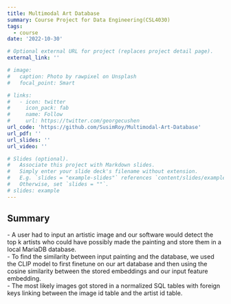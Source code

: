 ```yaml
---
title: Multimodal Art Database
summary: Course Project for Data Engineering(CSL4030)
tags:
  - course
date: '2022-10-30'

# Optional external URL for project (replaces project detail page).
external_link: ''

# image:
#   caption: Photo by rawpixel on Unsplash
#   focal_point: Smart

# links:
#   - icon: twitter
#     icon_pack: fab
#     name: Follow
#     url: https://twitter.com/georgecushen
url_code: 'https://github.com/SusimRoy/Multimodal-Art-Database'
url_pdf: ''
url_slides: ''
url_video: ''

# Slides (optional).
#   Associate this project with Markdown slides.
#   Simply enter your slide deck's filename without extension.
#   E.g. `slides = "example-slides"` references `content/slides/example-slides.md`.
#   Otherwise, set `slides = ""`.
# slides: example
---
```


<h2>Summary</h2> 
- A user had to input an artistic image and our software would detect the top k artists who could have possibly made the painting and store them in a local MariaDB database. <br/>
- To find the similarity between input painting and the database, we used the CLIP model to first finetune on our art database and then using the cosine similarity between the stored embeddings and our input feature embedding. <br/>
- The most likely images got stored in a normalized SQL tables with foreign keys linking between the image id table and the artist id table.
